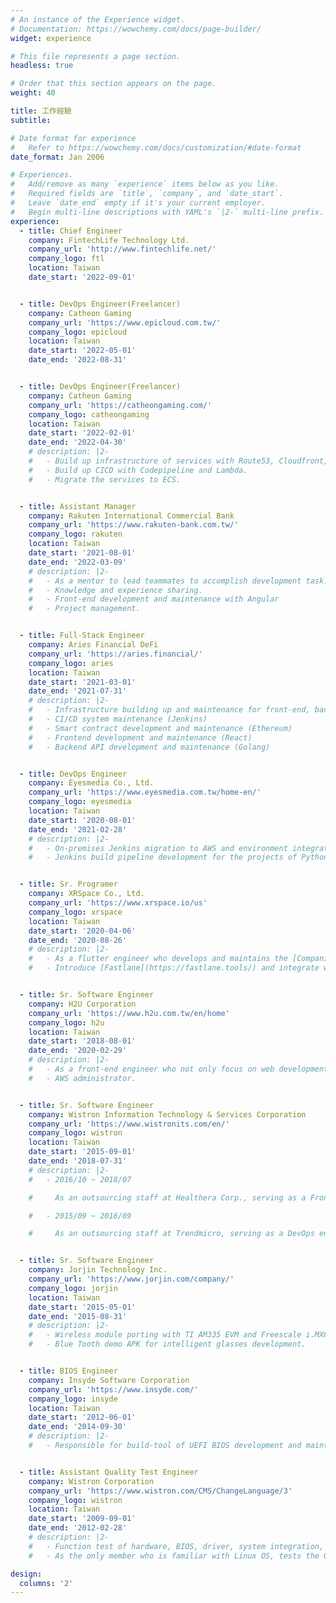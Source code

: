 ```yaml
---
# An instance of the Experience widget.
# Documentation: https://wowchemy.com/docs/page-builder/
widget: experience

# This file represents a page section.
headless: true

# Order that this section appears on the page.
weight: 40

title: 工作經驗
subtitle:

# Date format for experience
#   Refer to https://wowchemy.com/docs/customization/#date-format
date_format: Jan 2006

# Experiences.
#   Add/remove as many `experience` items below as you like.
#   Required fields are `title`, `company`, and `date_start`.
#   Leave `date_end` empty if it's your current employer.
#   Begin multi-line descriptions with YAML's `|2-` multi-line prefix.
experience:
  - title: Chief Engineer
    company: FintechLife Technology Ltd.
    company_url: 'http://www.fintechlife.net/'
    company_logo: ftl
    location: Taiwan
    date_start: '2022-09-01'


  - title: DevOps Engineer(Freelancer)
    company: Catheon Gaming
    company_url: 'https://www.epicloud.com.tw/'
    company_logo: epicloud
    location: Taiwan
    date_start: '2022-05-01'
    date_end: '2022-08-31'


  - title: DevOps Engineer(Freelancer)
    company: Catheon Gaming
    company_url: 'https://catheongaming.com/'
    company_logo: catheongaming
    location: Taiwan
    date_start: '2022-02-01'
    date_end: '2022-04-30'
    # description: |2-
    #   - Build up infrastructure of services with Route53, Cloudfront, S3, EC2, ALB.
    #   - Build up CICD with Codepipeline and Lambda.
    #   - Migrate the services to ECS.


  - title: Assistant Manager
    company: Rakuten International Commercial Bank
    company_url: 'https://www.rakuten-bank.com.tw/'
    company_logo: rakuten
    location: Taiwan
    date_start: '2021-08-01'
    date_end: '2022-03-09'
    # description: |2-
    #   - As a mentor to lead teammates to accomplish development task.
    #   - Knowledge and experience sharing.
    #   - Front-end development and maintenance with Angular
    #   - Project management.


  - title: Full-Stack Engineer
    company: Aries Financial DeFi
    company_url: 'https://aries.financial/'
    company_logo: aries
    location: Taiwan
    date_start: '2021-03-01'
    date_end: '2021-07-31'
    # description: |2-
    #   - Infrastructure building up and maintenance for front-end, back-end and RDB with AWS.
    #   - CI/CD system maintenance (Jenkins)
    #   - Smart contract development and maintenance (Ethereum)
    #   - Frontend development and maintenance (React)
    #   - Backend API development and maintenance (Golang)


  - title: DevOps Engineer
    company: Eyesmedia Co., Ltd.
    company_url: 'https://www.eyesmedia.com.tw/home-en/'
    company_logo: eyesmedia
    location: Taiwan
    date_start: '2020-08-01'
    date_end: '2021-02-28'
    # description: |2-
    #   - On-premises Jenkins migration to AWS and environment integration.
    #   - Jenkins build pipeline development for the projects of Python, Java, .Net and NodeJS.


  - title: Sr. Programer
    company: XRSpace Co., Ltd.
    company_url: 'https://www.xrspace.io/us'
    company_logo: xrspace
    location: Taiwan
    date_start: '2020-04-06'
    date_end: '2020-08-26'
    # description: |2-
    #   - As a flutter engineer who develops and maintains the [Companion APP](https://apps.apple.com/us/app/xrspace/id1488739390) of the head suit.
    #   - Introduce [Fastlane](https://fastlane.tools/) and integrate with Jenkins to accelerate the time of app release for all environments by just one click.


  - title: Sr. Software Engineer
    company: H2U Corporation
    company_url: 'https://www.h2u.com.tw/en/home'
    company_logo: h2u
    location: Taiwan
    date_start: '2018-08-01'
    date_end: '2020-02-29'
    # description: |2-
    #   - As a front-end engineer who not only focus on web development but also acts as the role for defining the mobile app structure and backend API development.
    #   - AWS administrator.


  - title: Sr. Software Engineer
    company: Wistron Information Technology & Services Corporation
    company_url: 'https://www.wistronits.com/en/'
    company_logo: wistron
    location: Taiwan
    date_start: '2015-09-01'
    date_end: '2018-07-31'
    # description: |2-
    #   - 2016/10 ~ 2018/07

    #     As an outsourcing staff at Healthera Corp., serving as a Front-End engineer who has dealt with three projects and independent development in the last one, and also act as the role for DevOps and AWS administrator associate in the period.

    #   - 2015/09 ~ 2016/09

    #     As an outsourcing staff at Trendmicro, serving as a DevOps engineer, who has developed the automation test module for front-end and backend API tests.


  - title: Sr. Software Engineer
    company: Jorjin Technology Inc.
    company_url: 'https://www.jorjin.com/company/'
    company_logo: jorjin
    location: Taiwan
    date_start: '2015-05-01'
    date_end: '2015-08-31'
    # description: |2-
    #   - Wireless module porting with TI AM335 EVM and Freescale i.MX6.
    #   - Blue Tooth demo APK for intelligent glasses development.


  - title: BIOS Engineer
    company: Insyde Software Corporation
    company_url: 'https://www.insyde.com/'
    company_logo: insyde
    location: Taiwan
    date_start: '2012-06-01'
    date_end: '2014-09-30'
    # description: |2-
    #   - Responsible for build-tool of UEFI BIOS development and maintenance.


  - title: Assistant Quality Test Engineer
    company: Wistron Corporation
    company_url: 'https://www.wistron.com/CMS/ChangeLanguage/3'
    company_logo: wistron
    location: Taiwan
    date_start: '2009-09-01'
    date_end: '2012-02-28'
    # description: |2-
    #   - Function test of hardware, BIOS, driver, system integration, and long-term stress.
    #   - As the only member who is familiar with Linux OS, tests the OS compatibility independently.

design:
  columns: '2'
---
```

